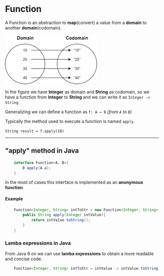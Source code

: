 # Function
A Function is an abstraction to **map**(convert) a value from a **domain** to another **domain**(codomain).

![Drag Racing](src/main/resources/imgs/function_draw.png)

In the figure we have **Integer** as domain and **String** as codomain, so we have a function from **Integer** to **String** 
and we can write it as `Integer -> String`.

Generalizing we can define a function as `f: A → B` _(from `A` to `B`)_

Typically the method used to execute a function is named `apply`. 

`String result = f.apply(10)`

---
## "apply" method in Java

```java
    interface Function<A, B>{
        B apply(A a);
    }
```

In the most of cases this interface is implemented as an **anonymous function**.

#### Example
```java
    Function<Integer, String> intToStr = new Function<Integer, String>{
        public String apply(Integer intValue){
            return intValue.toString();
        }   
    }
```

### Lamba expressions in Java
From Java 8 on we can use **lamba expressions** to obtain a more readable and concise code.

```java
    Function<Integer, String> intToStr = intValue -> intValue.toString();
```

